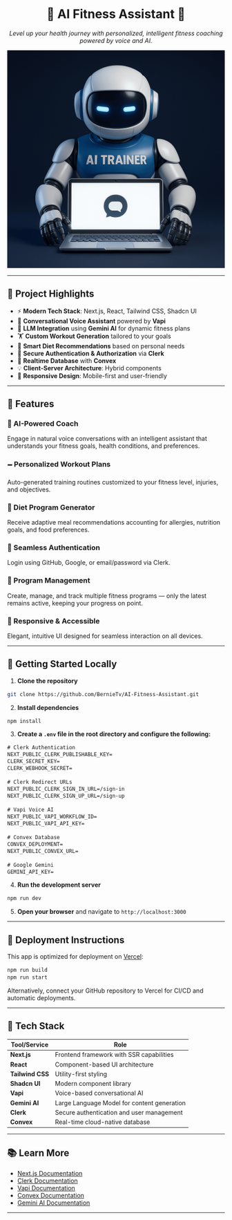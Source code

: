 <h1 align="center">💪 AI Fitness Assistant 🤖</h1>  
<p align="center"><em>Level up your health journey with personalized, intelligent fitness coaching powered by voice and AI.</em></p>

<p align="center">
  <img src="https://raw.githubusercontent.com/BernieTv/AI-Fitness-Assistant/refs/heads/main/public/hero-ai.png" alt="Demo App Screenshot" />
</p>

---

## 🌟 Project Highlights

- ⚡ **Modern Tech Stack**: Next.js, React, Tailwind CSS, Shadcn UI
- 🎹 **Conversational Voice Assistant** powered by **Vapi**
- 🧠 **LLM Integration** using **Gemini AI** for dynamic fitness plans
- 🏋️ **Custom Workout Generation** tailored to your goals
- 🥗 **Smart Diet Recommendations** based on personal needs
- 🔐 **Secure Authentication & Authorization** via **Clerk**
- 💃 **Realtime Database** with **Convex**
- 💡 **Client-Server Architecture**: Hybrid components
- 📱 **Responsive Design**: Mobile-first and user-friendly

---

## 🚀 Features

### 🤖 AI-Powered Coach

Engage in natural voice conversations with an intelligent assistant that understands your fitness goals, health conditions, and preferences.

### 🗕️ Personalized Workout Plans

Auto-generated training routines customized to your fitness level, injuries, and objectives.

### 🥦 Diet Program Generator

Receive adaptive meal recommendations accounting for allergies, nutrition goals, and food preferences.

### 🔐 Seamless Authentication

Login using GitHub, Google, or email/password via Clerk.

### 🧹 Program Management

Create, manage, and track multiple fitness programs — only the latest remains active, keeping your progress on point.

### 📱 Responsive & Accessible

Elegant, intuitive UI designed for seamless interaction on all devices.

---

## 🧪 Getting Started Locally

1. **Clone the repository**

```bash
git clone https://github.com/BernieTv/AI-Fitness-Assistant.git
```

2. **Install dependencies**

```bash
npm install
```

3. **Create a `.env` file in the root directory and configure the following:**

```env
# Clerk Authentication
NEXT_PUBLIC_CLERK_PUBLISHABLE_KEY=
CLERK_SECRET_KEY=
CLERK_WEBHOOK_SECRET=

# Clerk Redirect URLs
NEXT_PUBLIC_CLERK_SIGN_IN_URL=/sign-in
NEXT_PUBLIC_CLERK_SIGN_UP_URL=/sign-up

# Vapi Voice AI
NEXT_PUBLIC_VAPI_WORKFLOW_ID=
NEXT_PUBLIC_VAPI_API_KEY=

# Convex Database
CONVEX_DEPLOYMENT=
NEXT_PUBLIC_CONVEX_URL=

# Google Gemini
GEMINI_API_KEY=
```

4. **Run the development server**

```bash
npm run dev
```

5. **Open your browser** and navigate to `http://localhost:3000`

---

## 🚀 Deployment Instructions

This app is optimized for deployment on [Vercel](https://vercel.com/):

```bash
npm run build
npm run start
```

Alternatively, connect your GitHub repository to Vercel for CI/CD and automatic deployments.

---

## 🧹 Tech Stack

| Tool/Service     | Role                                        |
| ---------------- | ------------------------------------------- |
| **Next.js**      | Frontend framework with SSR capabilities    |
| **React**        | Component-based UI architecture             |
| **Tailwind CSS** | Utility-first styling                       |
| **Shadcn UI**    | Modern component library                    |
| **Vapi**         | Voice-based conversational AI               |
| **Gemini AI**    | Large Language Model for content generation |
| **Clerk**        | Secure authentication and user management   |
| **Convex**       | Real-time cloud-native database             |

---

## 📚 Learn More

- [Next.js Documentation](https://nextjs.org/docs)
- [Clerk Documentation](https://clerk.com/docs)
- [Vapi Documentation](https://docs.vapi.ai)
- [Convex Documentation](https://docs.convex.dev)
- [Gemini AI Documentation](https://ai.google.dev/gemini-api)

---
